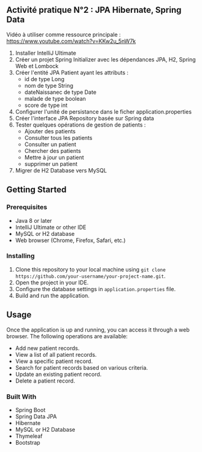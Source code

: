 
<h2>Activité pratique N°2 : JPA Hibernate, Spring Data</h2>
<p>Vidéo à utiliser comme ressource principale : <a href="https://www.youtube.com/watch?v=KKw2u_5nW7k">https://www.youtube.com/watch?v=KKw2u_5nW7k</a></p>
<ol>
  <li>Installer IntelliJ Ultimate</li>
  <li>Créer un projet Spring Initializer avec les dépendances JPA, H2, Spring Web et Lombock</li>
  <li>Créer l'entité JPA Patient ayant les attributs :
    <ul>
      <li>id de type Long</li>
      <li>nom de type String</li>
      <li>dateNaissanec de type Date</li>
      <li>malade de type boolean</li>
      <li>score de type int</li>
    </ul>
  </li>
  <li>Configurer l'unité de persistance dans le ficher application.properties</li>
  <li>Créer l'interface JPA Repository basée sur Spring data</li>
  <li>Tester quelques opérations de gestion de patients :
    <ul>
      <li>Ajouter des patients</li>
      <li>Consulter tous les patients</li>
      <li>Consulter un patient</li>
      <li>Chercher des patients</li>
      <li>Mettre à jour un patient</li>
      <li>supprimer un patient</li>
    </ul>
  </li>
  <li>Migrer de H2 Database vers MySQL</li>
</ol>
<h2>Getting Started</h2>
<h3>Prerequisites</h3>
<ul>
  <li>Java 8 or later</li>
  <li>IntelliJ Ultimate or other IDE</li>
  <li>MySQL or H2 database</li>
  <li>Web browser (Chrome, Firefox, Safari, etc.)</li>
</ul>
<h3>Installing</h3>
<ol>
  <li>Clone this repository to your local machine using <code>git clone https://github.com/your-username/your-project-name.git</code>.</li>
  <li>Open the project in your IDE.</li>
  <li>Configure the database settings in <code>application.properties</code> file.</li>
  <li>Build and run the application.</li>
</ol>
<h2>Usage</h2>
<p>Once the application is up and running, you can access it through a web browser. The following operations are available:</p>
<ul>
  <li>Add new patient records.</li>
  <li>View a list of all patient records.</li>
  <li>View a specific patient record.</li>
  <li>Search for patient records based on various criteria.</li>
  <li>Update an existing patient record.</li>
  <li>Delete a patient record.</li>
</ul>
<h3>Built With</h3>
<ul>
  <li>Spring Boot</li>
  <li>Spring Data JPA</li>
  <li>Hibernate</li>
  <li>MySQL or H2 Database</li>
  <li>Thymeleaf</li>
  <li>Bootstrap</li>
</ul>
